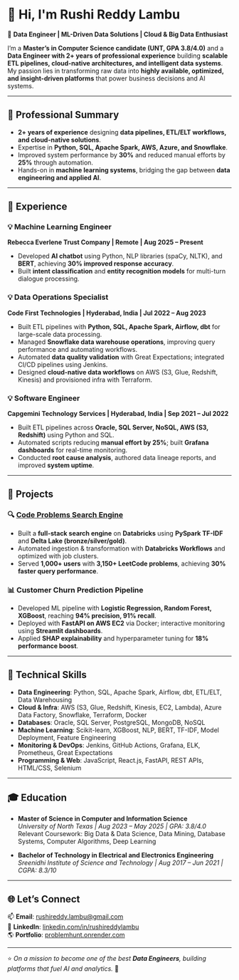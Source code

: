 # 👋 Hi, I'm Rushi Reddy Lambu  

🚀 **Data Engineer | ML-Driven Data Solutions | Cloud & Big Data Enthusiast**  

I’m a **Master’s in Computer Science candidate (UNT, GPA 3.8/4.0)** and a **Data Engineer with 2+ years of professional experience** building **scalable ETL pipelines, cloud-native architectures, and intelligent data systems**.  
My passion lies in transforming raw data into **highly available, optimized, and insight-driven platforms** that power business decisions and AI systems.  

---

## 🔹 Professional Summary  
- **2+ years of experience** designing **data pipelines, ETL/ELT workflows, and cloud-native solutions**.  
- Expertise in **Python, SQL, Apache Spark, AWS, Azure, and Snowflake**.  
- Improved system performance by **30%** and reduced manual efforts by **25%** through automation.  
- Hands-on in **machine learning systems**, bridging the gap between **data engineering and applied AI**.  

---

## 🔹 Experience  

### 💡 Machine Learning Engineer  
**Rebecca Everlene Trust Company | Remote | Aug 2025 – Present**  
- Developed **AI chatbot** using Python, NLP libraries (spaCy, NLTK), and **BERT**, achieving **30% improved response accuracy**.  
- Built **intent classification** and **entity recognition models** for multi-turn dialogue processing.  

### 💡 Data Operations Specialist  
**Code First Technologies | Hyderabad, India | Jul 2022 – Aug 2023**  
- Built ETL pipelines with **Python, SQL, Apache Spark, Airflow, dbt** for large-scale data processing.  
- Managed **Snowflake data warehouse operations**, improving query performance and automating workflows.  
- Automated **data quality validation** with Great Expectations; integrated CI/CD pipelines using Jenkins.  
- Designed **cloud-native data workflows** on AWS (S3, Glue, Redshift, Kinesis) and provisioned infra with Terraform.  

### 💡 Software Engineer  
**Capgemini Technology Services | Hyderabad, India | Sep 2021 – Jul 2022**  
- Built ETL pipelines across **Oracle, SQL Server, NoSQL, AWS (S3, Redshift)** using Python and SQL.  
- Automated scripts reducing **manual effort by 25%**; built **Grafana dashboards** for real-time monitoring.  
- Conducted **root cause analysis**, authored data lineage reports, and improved **system uptime**.  

---

## 🔹 Projects  

### 🔍 [Code Problems Search Engine](https://problemhunt.onrender.com)  
- Built a **full-stack search engine** on **Databricks** using **PySpark TF-IDF** and **Delta Lake (bronze/silver/gold)**.  
- Automated ingestion & transformation with **Databricks Workflows** and optimized with job clusters.  
- Served **1,000+ users** with **3,150+ LeetCode problems**, achieving **30% faster query performance**.  

### 📊 Customer Churn Prediction Pipeline  
- Developed ML pipeline with **Logistic Regression, Random Forest, XGBoost**, reaching **94% precision, 91% recall**.  
- Deployed with **FastAPI on AWS EC2** via Docker; interactive monitoring using **Streamlit dashboards**.  
- Applied **SHAP explainability** and hyperparameter tuning for **18% performance boost**.  

---

## 🔹 Technical Skills  

- **Data Engineering**: Python, SQL, Apache Spark, Airflow, dbt, ETL/ELT, Data Warehousing  
- **Cloud & Infra**: AWS (S3, Glue, Redshift, Kinesis, EC2, Lambda), Azure Data Factory, Snowflake, Terraform, Docker  
- **Databases**: Oracle, SQL Server, PostgreSQL, MongoDB, NoSQL  
- **Machine Learning**: Scikit-learn, XGBoost, NLP, BERT, TF-IDF, Model Deployment, Feature Engineering  
- **Monitoring & DevOps**: Jenkins, GitHub Actions, Grafana, ELK, Prometheus, Great Expectations  
- **Programming & Web**: JavaScript, React.js, FastAPI, REST APIs, HTML/CSS, Selenium  

---

## 🎓 Education  

- **Master of Science in Computer and Information Science**  
  *University of North Texas | Aug 2023 – May 2025 | GPA: 3.8/4.0*  
  Relevant Coursework: Big Data & Data Science, Data Mining, Database Systems, Computer Algorithms, Deep Learning  

- **Bachelor of Technology in Electrical and Electronics Engineering**  
  *Sreenidhi Institute of Science and Technology | Aug 2017 – Jun 2021 | CGPA: 8.3/10*  

---

## 🌐 Let’s Connect  
📫 **Email**: rushireddy.lambu@gmail.com  
💼 **LinkedIn**: [linkedin.com/in/rushireddylambu](https://linkedin.com/in/rushireddylambu)  
🌎 **Portfolio**: [problemhunt.onrender.com](https://problemhunt.onrender.com)  

---
⭐️ _On a mission to become one of the best **Data Engineers**, building platforms that fuel AI and analytics._ 🚀
